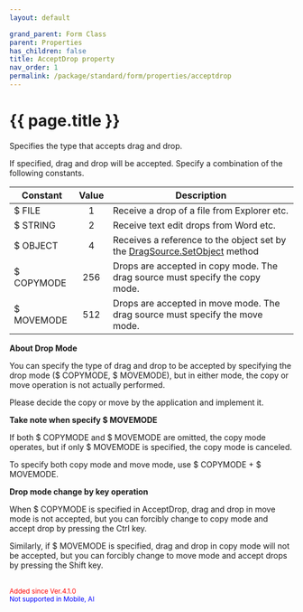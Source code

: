 ```yaml
---
layout: default

grand_parent: Form Class
parent: Properties
has_children: false
title: AcceptDrop property
nav_order: 1
permalink: /package/standard/form/properties/acceptdrop
---
```

# {{ page.title }}


Specifies the type that accepts drag and drop.

If specified, drag and drop will be accepted. Specify a combination of the following constants.

| Constant   | Value | Description                                                                  |
|------------|:-----:|------------------------------------------------------------------------------|
| $ FILE     |   1   | Receive a drop of a file from Explorer etc.                                  |
| $ STRING   |   2   | Receive text edit drops from Word etc.                                       |
| $ OBJECT   |   4   | Receives a reference to the object set by the <a href="/package/extension4/dragsource/methods/setobject">DragSource.SetObject</a> method    |
| $ COPYMODE |  256  | Drops are accepted in copy mode. The drag source must specify the copy mode. |
| $ MOVEMODE |  512  | Drops are accepted in move mode. The drag source must specify the move mode. |

**About Drop Mode**

You can specify the type of drag and drop to be accepted by specifying the drop mode ($ COPYMODE, $ MOVEMODE), but in either mode, the copy or move operation is not actually performed.

Please decide the copy or move by the application and implement it.

**Take note when specify $ MOVEMODE**

If both $ COPYMODE and $ MOVEMODE are omitted, the copy mode operates, but if only $ MOVEMODE is specified, the copy mode is canceled.

To specify both copy mode and move mode, use $ COPYMODE + $ MOVEMODE.

**Drop mode change by key operation**

When $ COPYMODE is specified in AcceptDrop, drag and drop in move mode is not accepted, but you can forcibly change to copy mode and accept drop by pressing the Ctrl key.

 

Similarly, if $ MOVEMODE is specified, drag and drop in copy mode will not be accepted, but you can forcibly change to move mode and accept drops by pressing the Shift key.

<br><small><span style="color:red">Added since Ver.4.1.0</span></small><br><small><span style="color:blue">Not supported in Mobile, AI</span></small>